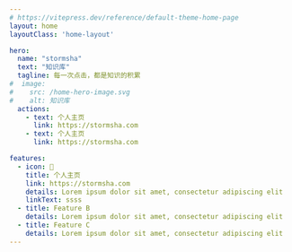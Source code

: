 ```yaml
---
# https://vitepress.dev/reference/default-theme-home-page
layout: home
layoutClass: 'home-layout'

hero:
  name: "stormsha"
  text: "知识库"
  tagline: 每一次点击，都是知识的积累
#  image:
#    src: /home-hero-image.svg
#    alt: 知识库
  actions:
    - text: 个人主页
      link: https://stormsha.com
    - text: 个人主页
      link: https://stormsha.com

features:
  - icon: 📖
    title: 个人主页
    link: https://stormsha.com
    details: Lorem ipsum dolor sit amet, consectetur adipiscing elit
    linkText: ssss
  - title: Feature B
    details: Lorem ipsum dolor sit amet, consectetur adipiscing elit
  - title: Feature C
    details: Lorem ipsum dolor sit amet, consectetur adipiscing elit
---
```


<style>
/*爱的魔力转圈圈*/
.home-layout .image-src:hover {
  transform: translate(-50%, -50%) rotate(666turn);
  transition: transform 59s 1s cubic-bezier(0.3, 0, 0.8, 1);
}

.home-layout .details small {
  opacity: 0.8;
}

.home-layout .bottom-small {
  display: block;
  margin-top: 2em;
  text-align: right;
}
</style>